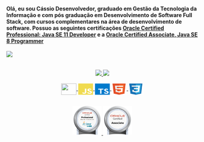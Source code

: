 
#### Olá, eu sou Cássio Desenvolvedor, graduado em Gestão da Tecnologia da Informação e com pós graduação em Desenvolvimento de Software Full Stack, com cursos complementares na área de desenvolvimento de software. Possuo as seguintes certificações <a href="https://www.credly.com/badges/2cd778d6-e9ed-4244-8cc0-99622452061f" title="Oracle Certified Professional: Java SE 11 Developer" target="_blank">Oracle Certified Professional: Java SE 11 Developer</a> e a <a href="https://www.credly.com/badges/55a8d85f-58d5-4ef2-8ae4-07f14f3513c4/public_url" title="Oracle Certified Associate, Java SE 8 Programmer" target="_blank">Oracle Certified Associate, Java SE 8 Programmer</a>
<div>
    <a href="http://www.linkedin.com/in/cassio09alves" target="_blank">
        <img src="https://img.shields.io/badge/-LinkedIn-%230077B5?style=for-the-badge&logo=linkedin&logoColor=white" />
    </a>
</div>

##

<div align="center">
    <a href="https://github.com/cassio-kdev">
        <img height="180em"
            src="https://github-readme-stats.vercel.app/api?username=cassio-kdev&show_icons=true&theme=dark&include_all_commits=true&count_private=true">
        <img height="180em"
            src="https://github-readme-stats.vercel.app/api/top-langs/?username=cassio-kdev&layout=compact&langs_count=7&theme=dark" />
</div>

<div align="center"><br>
    <img align="center" alt="" height="30" width="40"
        src="https://img.shields.io/badge/Java-ED8B00?style=for-the-badge&logo=java&logoColor=white">
    <img align="center" alt="" height="30" width="40"
        src="https://raw.githubusercontent.com/devicons/devicon/master/icons/javascript/javascript-plain.svg">
    <img align="center" alt="" height="30" width="40"
        src="https://raw.githubusercontent.com/devicons/devicon/master/icons/typescript/typescript-plain.svg">
    <img align="center" alt="" height="30" width="40"
        src="https://raw.githubusercontent.com/devicons/devicon/master/icons/html5/html5-original.svg">
    <img align="center" alt="" height="30" width="40"
        src="https://raw.githubusercontent.com/devicons/devicon/master/icons/css3/css3-original.svg">
</div>

##

<div align="center">   
      <a href="https://www.credly.com/badges/2cd778d6-e9ed-4244-8cc0-99622452061f" target="_blank">
        <img height="15%" width="15%" alt="Oracle Certified Professional: Java SE 11 Developer" title="Oracle Certified Professional: Java SE 11 Developer" src="https://github.com/cassio-kdev/cassio-kdev/blob/master/Oracle_Java_SE_11_Developer.jpg"
            target="_blank">
            </a>
    <a href="https://www.credly.com/badges/55a8d85f-58d5-4ef2-8ae4-07f14f3513c4/public_url" target="_blank">
        <img height="15%" width="15%" alt="Oracle Certified Associate, Java SE 8 Programmer" title="Oracle Certified Associate, Java SE 8 Programmer" src="https://github.com/cassio-kdev/cassio-kdev/blob/master/oca-java-se-8.png"
            target="_blank" />
    </a>
</div>
